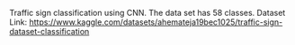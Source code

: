 Traffic sign classification using CNN. 
The data set has 58 classes.
Dataset Link: https://www.kaggle.com/datasets/ahemateja19bec1025/traffic-sign-dataset-classification
